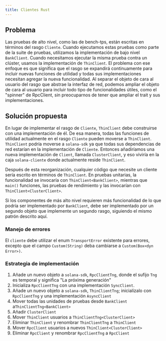 ```yaml
---
title: Clientes Rust
---
```


## Problema

Las pruebas de alto nivel, como las de bench-tps, están escritas en términos del rasgo `Cliente`. Cuando ejecutamos estas pruebas como parte de la suite de pruebas, utilizamos la implementación de bajo nivel `BankClient`. Cuando necesitamos ejecutar la misma prueba contra un clúster, usamos la implementación de `ThinClient`. El problema con ese enfoque es que significa que el rasgo se expandirá continuamente para incluir nuevas funciones de utilidad y todas sus implementaciones necesitan agregar la nueva funcionalidad. Al separar el objeto de cara al usuario del rasgo que abstrae la interfaz de red, podemos ampliar el objeto de cara al usuario para incluir todo tipo de funcionalidades útiles, como el "spinner" de RpcClient, sin preocuparnos de tener que ampliar el trait y sus implementaciones.

## Solución propuesta

En lugar de implementar el rasgo de `Cliente`, `ThinClient` debe construirse con una implementación de él. De esa manera, todas las funciones de utilidad actualmente en el rasgo `Cliente` pueden moverse a `ThinClient`. `ThinClient` podría moverse a `solana-sdk` ya que todas sus dependencias de red estarían en la implementación de `Cliente`. Entonces añadiríamos una nueva implementación de `Client`, llamada `ClusterClient`, y eso viviría en la caja `solana-cliente` donde actualmente reside `ThinClient`.

Después de esta reorganización, cualquier código que necesite un cliente sería escrito en términos de `ThinClient`. En pruebas unitarias, la funcionalidad se invocaría con `ThinClient<BankClient>`, mientras que `main()` funciones, las pruebas de rendimiento y las invocarían con `ThinClient<ClusterClient>`.

Si los componentes de más alto nivel requieren más funcionalidad de lo que podría ser implementado por `BankClient`, debe ser implementado por un segundo objeto que implemente un segundo rasgo, siguiendo el mismo patrón descrito aquí.

### Manejo de errores

El `cliente` debe utilizar el enum `TransportError` existente para errores, excepto que el campo `Custom(String)` deba cambiarse a `Custom(Box<dyn Error>)`.

### Estrategia de implementación

1. Añade un nuevo objeto a `solana-sdk`, `RpcClientTng`, donde el sufijo `Tng` es temporal y significa "La próxima generación"
2. Inicializa `RpcClientTng` con una implementación `SyncClient`.
3. Añade un nuevo objeto a `solana-sdk`, `ThinClientTng`; inicialízalo con `RpcClientTng` y una implementación `AsyncClient`
4. Mover todas las unidades de pruebas desde `BankClient` a`ThinClientTng<BankClient>`
5. Añadir `ClusterClient`
6. Mover `ThinClient` usuarios a `ThinClientTng<ClusterClient>`
7. Eliminar `ThinClient` y renombrar `ThinClientTng` a `ThinClient`
8. Mover `RpcClient` usuarios a nuevos `ThinClient<ClusterClient>`
9. Eliminar `RpcClient` y renombrar `RpcClientTng` a `RpcClient`
